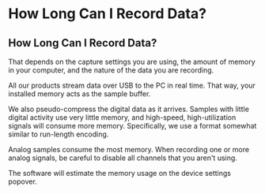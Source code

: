 # How Long Can I Record Data?

## How Long Can I Record Data?

That depends on the capture settings you are using, the amount of memory in your computer, and the nature of the data you are recording.

All our products stream data over USB to the PC in real time. That way, your installed memory acts as the sample buffer.

We also pseudo-compress the digital data as it arrives. Samples with little digital activity use very little memory, and high-speed, high-utilization signals will consume more memory. Specifically, we use a format somewhat similar to run-length encoding.

Analog samples consume the most memory. When recording one or more analog signals, be careful to disable all channels that you aren't using.

The software will estimate the memory usage on the device settings popover.

